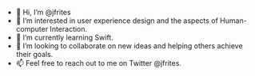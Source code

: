 - 👋 Hi, I’m @jfrites
- 👀 I’m interested in user experience design and the aspects of Human-computer Interaction.
- 🌱 I’m currently learning Swift.
- 💞️ I’m looking to collaborate on new ideas and helping others achieve their goals.
- 📫 Feel free to reach out to me on Twitter @jfrites.

<!---
jfrites/jfrites is a ✨ special ✨ repository because its `README.md` (this file) appears on your GitHub profile.
You can click the Preview link to take a look at your changes.
--->
